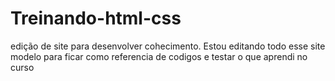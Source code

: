 # Treinando-html-css
 edição de site para desenvolver cohecimento.
 Estou editando todo esse site modelo para ficar 
 como referencia de codigos e testar o que aprendi no curso
